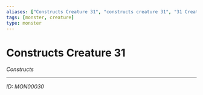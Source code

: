 ```yaml
---
aliases: ["Constructs Creature 31", "constructs creature 31", "31 Creature Constructs"]
tags: [monster, creature]
type: monster
---
```


# Constructs Creature 31

*Constructs*

---
*ID: MON00030*